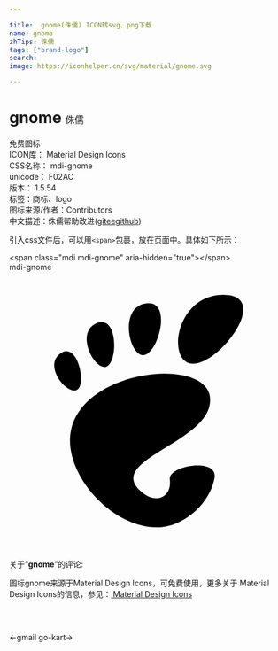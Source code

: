 ```yaml
---

title:  gnome(侏儒) ICON转svg、png下载
name: gnome
zhTips: 侏儒
tags: ["brand-logo"]
search: 
image: https://iconhelper.cn/svg/material/gnome.svg

---
```


# gnome  <small style="font-size: 60%;font-weight: 100">侏儒</small>


<div class="detail-page">
<p>
<span><span class="badge-success badge">免费图标</span> </span>
<br/>
<span>
ICON库：
<span class="badge-secondary badge">Material Design Icons</span> 
</span>
<br/>
<span>
CSS名称：
<span class="badge-secondary badge">mdi-gnome</span> 
</span>
<br/>
<span>
unicode：
<span class="badge-secondary badge">F02AC</span> 
<copy-btn content='F02AC' btn-title=""></copy-btn>
<copy-btn :content='String.fromCodePoint(parseInt("F02AC", 16))' btn-title="复制U"></copy-btn>
</span>
<br/>
<span>
版本：
<span class="badge-secondary badge">1.5.54</span> 
</span><br/><span>标签：<span class="badge-light badge"><router-link to="/tags/brand-logo.html">商标、logo</router-link></span></span>
<br/>
<span>图标来源/作者：<span class="badge-light badge">Contributors</span></span> 
<br/>
<span class="zh-detail">中文描述：<span class="badge-primary badge">侏儒</span><span class="help-link"><span>帮助改进</span>(<a href="https://gitee.com/liuwave/icon-helper/edit/master/json/material/gnome.json" target="_blank" rel="noopener noreferrer">gitee</a><a href="https://github.com/liuwave/icon-helper/edit/master/json/material/gnome.json" target="_blank" rel="noopener noreferrer">github</a></span>)</span><br/>
</p>
</div>
<div class="alert alert-dark">
  <i class="mdi mdi-gnome mdi-48px"></i>
  <i class="mdi mdi-gnome mdi-36px"></i>
  <i class="mdi mdi-gnome mdi-24px"></i>
  <i class="mdi mdi-gnome mdi-18px"></i>
</div>
<div>
  <p>引入css文件后，可以用<code>&lt;span&gt;</code>包裹，放在页面中。具体如下所示：    
  </p>
  <div class="alert alert-primary" style="font-size: 14px">
    &lt;span class="mdi mdi-gnome" aria-hidden="true"&gt;&lt;/span&gt;
    <copy-btn content='<span class="mdi mdi-gnome" aria-hidden="true"></span>'></copy-btn>
  </div>
  <div class="alert alert-secondary">
    <i class="mdi mdi-gnome"
    style="font-size: 24px"
    aria-hidden="true"></i> mdi-gnome
    <copy-btn content="mdi-gnome" btn-title="复制图标名称"></copy-btn>
  </div>
</div>
<div id="svg" class="svg-wrap">
<svg xmlns="http://www.w3.org/2000/svg" viewBox="0 0 24 24"><path d="M18.42,2C14.26,2 13.5,7.93 15.82,7.93C18.16,7.93 22.58,2 18.42,2M12,2.73C11.92,2.73 11.85,2.73 11.78,2.74C9.44,3.04 10.26,7.12 11.5,7.19C12.72,7.27 14.04,2.73 12,2.73M7.93,4.34C7.81,4.34 7.67,4.37 7.53,4.43C5.65,5.21 7.24,8.41 8.3,8.2C9.27,8 9.39,4.3 7.93,4.34M4.93,6.85C4.77,6.84 4.59,6.9 4.41,7.03C2.9,8.07 4.91,10.58 5.8,10.19C6.57,9.85 6.08,6.89 4.93,6.85M13.29,8.77C10.1,8.8 6.03,10.42 5.32,13.59C4.53,17.11 8.56,22 12.76,22C14.83,22 17.21,20.13 17.66,17.77C18,15.97 13.65,16.69 13.81,17.88C14,19.31 12.76,20 11.55,19.1C7.69,16.16 17.93,14.7 17.25,10.69C17.03,9.39 15.34,8.76 13.29,8.77Z" /></svg>
</div>
<detail full-name='mdi-gnome'></detail>
<div class="icon-detail__container">
<p>关于“<b>gnome</b>”的评论:</p>
</div>
<Vssue title="关于“gnome”的评论" />    
<div><p>图标gnome来源于Material Design Icons，可免费使用，更多关于 Material Design Icons的信息，参见：<a target="_blank" href="https://iconhelper.cn/material.html"> Material Design Icons</a>
</p></div>

<div style="padding:2rem 0 " class="page-nav"><p class="inner"><span class="prev">←<router-link to="/icon/gmail.html">gmail</router-link></span> <span class="next"><router-link to="/icon/go-kart.html">go-kart</router-link>→</span></p></div>

